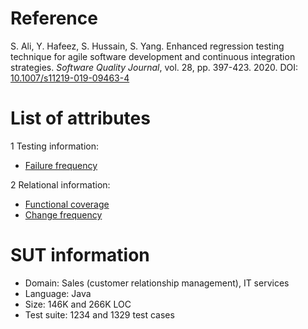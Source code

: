 # Reference

S. Ali, Y. Hafeez, S. Hussain, S. Yang. Enhanced regression testing technique for agile software development and continuous integration strategies. *Software Quality Journal*, vol. 28, pp. 397-423. 2020. DOI: [10.1007/s11219-019-09463-4](https://www.doi.org/10.1007/s11219-019-09463-4)

# List of attributes

1 Testing information:
* [Failure frequency](../../attributes/testing/test-case/report/failure-frequency.md)

2 Relational information:
* [Functional coverage](../../attributes/relational/test-case/coverage/functional-coverage.md)
* [Change frequency](../../attributes/relational/change/change-frequency.md)

# SUT information

* Domain: Sales (customer relationship management), IT services
* Language: Java
* Size: 146K and 266K LOC
* Test suite: 1234 and 1329 test cases